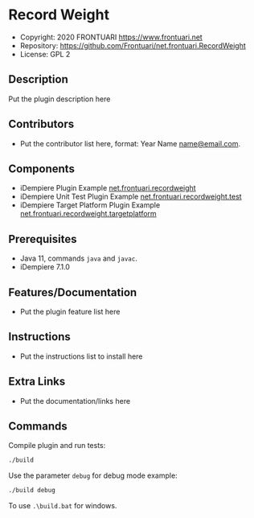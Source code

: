 # Record Weight

- Copyright: 2020 FRONTUARI <https://www.frontuari.net>
- Repository: https://github.com/Frontuari/net.frontuari.RecordWeight
- License: GPL 2

## Description

Put the plugin description here

## Contributors

- Put the contributor list here, format: Year Name <name@email.com>.

## Components

- iDempiere Plugin Example [net.frontuari.recordweight](net.frontuari.recordweight)
- iDempiere Unit Test Plugin Example [net.frontuari.recordweight.test](net.frontuari.recordweight.test)
- iDempiere Target Platform Plugin Example [net.frontuari.recordweight.targetplatform](net.frontuari.recordweight.targetplatform)

## Prerequisites

- Java 11, commands `java` and `javac`.
- iDempiere 7.1.0

## Features/Documentation

- Put the plugin feature list here

## Instructions

- Put the instructions list to install here

## Extra Links

- Put the documentation/links here

## Commands

Compile plugin and run tests:

```bash
./build
```

Use the parameter `debug` for debug mode example:

```bash
./build debug
```

To use `.\build.bat` for windows.
